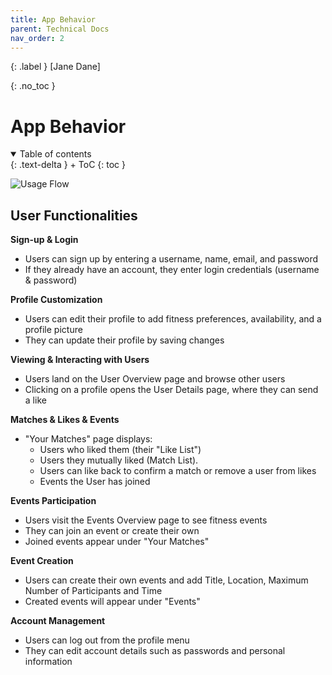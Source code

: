 ```yaml
---
title: App Behavior
parent: Technical Docs
nav_order: 2
---
```


{: .label }
[Jane Dane]

{: .no_toc }
# App Behavior

<details open markdown="block">
{: .text-delta }
<summary>Table of contents</summary>
+ ToC
{: toc }
</details>

![Usage Flow](../assets/images/Usage-Flow.png)

## User Functionalities

**Sign-up & Login**

- Users can sign up by entering a username, name, email, and password
- If they already have an account, they enter login credentials (username & password)

**Profile Customization**

- Users can edit their profile to add fitness preferences, availability, and a profile picture
- They can update their profile by saving changes

**Viewing & Interacting with Users**

- Users land on the User Overview page and browse other users
- Clicking on a profile opens the User Details page, where they can send a like

**Matches & Likes & Events**

- "Your Matches" page displays:
    - Users who liked them (their "Like List")
    - Users they mutually liked (Match List).
    - Users can like back to confirm a match or remove a user from likes
    - Events the User has joined

**Events Participation**

- Users visit the Events Overview page to see fitness events
- They can join an event or create their own
- Joined events appear under "Your Matches"

**Event Creation**

- Users can create their own events and add Title, Location, Maximum Number of Participants and Time
- Created events will appear under "Events"

**Account Management**

- Users can log out from the profile menu
- They can edit account details such as passwords and personal information